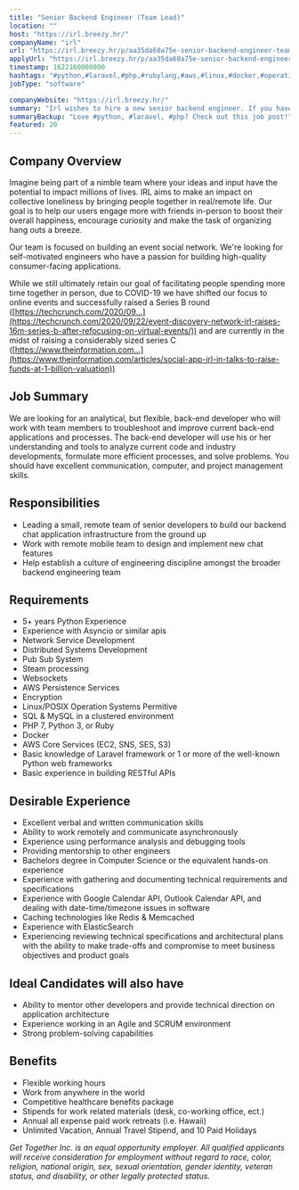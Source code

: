 ```yaml
---
title: "Senior Backend Engineer (Team Lead)"
location: ""
host: "https://irl.breezy.hr/"
companyName: "irl"
url: "https://irl.breezy.hr/p/aa35da60a75e-senior-backend-engineer-team-lead"
applyUrl: "https://irl.breezy.hr/p/aa35da60a75e-senior-backend-engineer-team-lead/apply"
timestamp: 1622160000000
hashtags: "#python,#laravel,#php,#rubylang,#aws,#linux,#docker,#operations,#management,#ui/ux"
jobType: "software"

companyWebsite: "https://irl.breezy.hr/"
summary: "Irl wishes to hire a new senior backend engineer. If you have experience with Asyncio or similar apis, consider applying."
summaryBackup: "Love #python, #laravel, #php? Check out this job post!"
featured: 20
---
```


## Company Overview

Imagine being part of a nimble team where your ideas and input have the potential to impact millions of lives. IRL aims to make an impact on collective loneliness by bringing people together in real/remote life. Our goal is to help our users engage more with friends in-person to boost their overall happiness, encourage curiosity and make the task of organizing hang outs a breeze.

Our team is focused on building an event social network. We're looking for self-motivated engineers who have a passion for building high-quality consumer-facing applications.

While we still ultimately retain our goal of facilitating people spending more time together in person, due to COVID-19 we have shifted our focus to online events and successfully raised a Series B round ([https://techcrunch.com/2020/09...](https://techcrunch.com/2020/09/22/event-discovery-network-irl-raises-16m-series-b-after-refocusing-on-virtual-events/)) and are currently in the midst of raising a considerably sized series C ([https://www.theinformation.com...](https://www.theinformation.com/articles/social-app-irl-in-talks-to-raise-funds-at-1-billion-valuation))

## Job Summary

We are looking for an analytical, but flexible, back-end developer who will work with team members to troubleshoot and improve current back-end applications and processes. The back-end developer will use his or her understanding and tools to analyze current code and industry developments, formulate more efficient processes, and solve problems. You should have excellent communication, computer, and project management skills.

## Responsibilities

*   Leading a small, remote team of senior developers to build our backend chat application infrastructure from the ground up
*   Work with remote mobile team to design and implement new chat features
*   Help establish a culture of engineering discipline amongst the broader backend engineering team

## Requirements

*   5+ years Python Experience
*   Experience with Asyncio or similar apis
*   Network Service Development
*   Distributed Systems Development
*   Pub Sub System
*   Steam processing
*   Websockets
*   AWS Persistence Services
*   Encryption
*   Linux/POSIX Operation Systems Permitive
*   SQL & MySQL in a clustered environment
*   PHP 7, Python 3, or Ruby
*   Docker
*   AWS Core Services (EC2, SNS, SES, S3)
*   Basic knowledge of Laravel framework or 1 or more of the well-known Python web frameworks
*   Basic experience in building RESTful APIs

## Desirable Experience

*   Excellent verbal and written communication skills
*   Ability to work remotely and communicate asynchronously
*   Experience using performance analysis and debugging tools
*   Providing mentorship to other engineers
*   Bachelors degree in Computer Science or the equivalent hands-on experience
*   Experience with gathering and documenting technical requirements and specifications
*   Experience with Google Calendar API, Outlook Calendar API, and dealing with date-time/timezone issues in software
*   Caching technologies like Redis & Memcached
*   Experience with ElasticSearch
*   Experiencing reviewing technical specifications and architectural plans with the ability to make trade-offs and compromise to meet business objectives and product goals

## Ideal Candidates will also have

*   Ability to mentor other developers and provide technical direction on application architecture
*   Experience working in an Agile and SCRUM environment
*   Strong problem-solving capabilities

## Benefits

*   Flexible working hours
*   Work from anywhere in the world
*   Competitive healthcare benefits package
*   Stipends for work related materials (desk, co-working office, ect.)
*   Annual all expense paid work retreats (i.e. Hawaii)
*   Unlimited Vacation, Annual Travel Stipend, and 10 Paid Holidays

_Get Together Inc. is an equal opportunity employer. All qualified applicants will receive consideration for employment without regard to race, color, religion, national origin, sex, sexual orientation, gender identity, veteran status, and disability, or other legally protected status._
